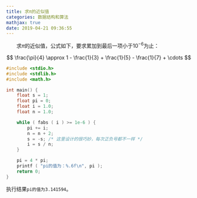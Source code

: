 ```yaml
---
title: 求π的近似值
categories: 数据结构和算法
mathjax: true
date: 2019-04-21 09:36:55
---
```

&emsp;&emsp;求$\pi$的近似值，公式如下，要求累加到最后一项小于$10^{-6}$为止：<!--more-->

$$
\frac{\pi}{4} \approx 1 - \frac{1}{3} + \frac{1}{5} - \frac{1}{7} + \cdots
$$

``` cpp
#include <stdio.h>
#include <stdlib.h>
#include <math.h>

int main() {
    float s = 1;
    float pi = 0;
    float i = 1.0;
    float n = 1.0;

    while ( fabs ( i ) >= 1e-6 ) {
        pi += i;
        n = n + 2;
        s = -s; /* 这里设计的很巧妙，每次正负号都不一样 */
        i = s / n;
    }

    pi = 4 * pi;
    printf ( "pi的值为：%.6f\n", pi );
    return 0;
}
```

执行结果`pi的值为3.141594`。